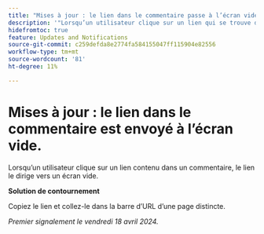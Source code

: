 ```yaml
---
title: "Mises à jour : le lien dans le commentaire passe à l’écran vide"
description: '"Lorsqu’un utilisateur clique sur un lien qui se trouve dans un commentaire, le lien dirige l’utilisateur vers un écran vide. Une solution de contournement est disponible. »'
hidefromtoc: true
feature: Updates and Notifications
source-git-commit: c259defda8e2774fa584155047ff115904e82556
workflow-type: tm+mt
source-wordcount: '81'
ht-degree: 11%

---
```



# Mises à jour : le lien dans le commentaire est envoyé à l’écran vide.

Lorsqu’un utilisateur clique sur un lien contenu dans un commentaire, le lien le dirige vers un écran vide.

**Solution de contournement**

Copiez le lien et collez-le dans la barre d’URL d’une page distincte.

_Premier signalement le vendredi 18 avril 2024._


